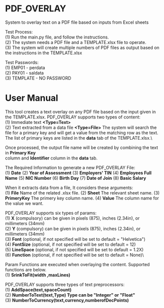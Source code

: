# PDF_OVERLAY
System to overlay text on a PDF file based on inputs from Excel sheets

Test Process:\
(1) Run the main.py file, and follow the instructions.\
(2) The system needs a PDF file and a TEMPLATE.xlsx file to operate.\
(3) The system will create multiple numbers of PDF files as output based on the instructions in the TEMPLATE.xlsx

Test Passwords:\
(1) EMP01 - perdata\
(2) PAY01 - saldata\
(3) TEMPLATE - NO PASSWORD


# User Manual

This tool creates a text overlay on any PDF file based on the input given in the TEMPLATE.xlsx. PDF_OVERLAY supports two types of content:\
(1) Immediate text **<Type=Text>**\
(2) Text extracted from a data file **<Type=File>**
The system will search the file for a primary key and will get a value from the matching row as the text. The list of primary keys are listed in the **data** tab of the TEMPLATE.xlsx.\

Once processed, the output file name will be created by combining the text in **Primary Key**\
column and **Identifier** column in the **data** tab.

The Required Information to generate a new PDF_OVERLAY File:\
(1) **Date** 
(2) **Year of Assessment**
(3) **Employers' TIN** 
(4) **Employees Full Name** 
(5) **NIC Number**
(6) **Birth Day**
(7) **Date of Join**
(8) **Basic Salary**

When it extracts data from a file, It considers these arguments:\
(1) **File** Name of the related .xlsx file.
(2) **Sheet** The relevant sheet name.
(3) **PrimeryKey** The primery key column name.
(4) **Value** The column name for the value we want.

PDF_OVERLAY supports six types of params:\
(1) **X** (compulsory) can be given in pixels (875), inches (2.34in), or millimeters (34mm)\
(2) **Y** (compulsory) can be given in pixels (875), inches (2.34in), or millimeters (34mm)\
(3) **Font** (optional, if not specified will be set to default = "Helvetica")\
(4) **FontSize** (optional, if not specified will be set to default = 12)\
(5) **LineSpace** (optional, if not specified will be set to default = 1.2X)\
(6) **Function** (optional, if not specified will be set to default = None)\

Param Functions are executed when overlaying the content. Supported functions are below.\
(1) **SrinkToFit(width ,maxLines)**

PDF_OVERLAY supports three types of text preprocessors:\
(1) **AddSpace(text,spaceCount)**\
(2) **NumberToText(text,Type) Type can be "Integer" or "Float"**\
(3) **NumberToCurrency(text,currency,numberofDecPoints)**
